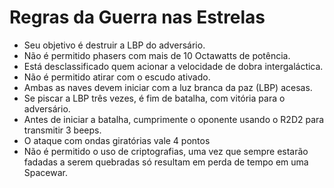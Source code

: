 # Regras da Guerra nas Estrelas

* Seu objetivo é destruir a LBP do adversário.
* Não é permitido phasers com mais de 10 Octawatts de potência.
* Está desclassificado quem acionar a velocidade de dobra intergaláctica.
* Não é permitido atirar com o escudo ativado.
* Ambas as naves devem iniciar com a luz branca da paz (LBP) acesas.
* Se piscar a LBP três vezes, é fim de batalha, com vitória para o adversário.
* Antes de iniciar a batalha, cumprimente o oponente usando o R2D2 para transmitir 3 beeps.
* O ataque com ondas giratórias vale 4 pontos
* Não é permitido o uso de criptografias, uma vez que sempre estarão fadadas a serem quebradas só resultam em perda de tempo em uma Spacewar.
